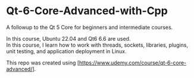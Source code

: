 # Qt-6-Core-Advanced-with-Cpp
A followup to the Qt 5 Core for beginners and intermediate courses.  

In this course, Ubuntu 22.04 and Qt6 6.6 are used.  
In this course, I learn how to work with threads, sockets, libraries, plugins, unit testing, and application deployment in Linux.  

This repo was created using [https://www.udemy.com/course/qt-6-core-advanced/].  

